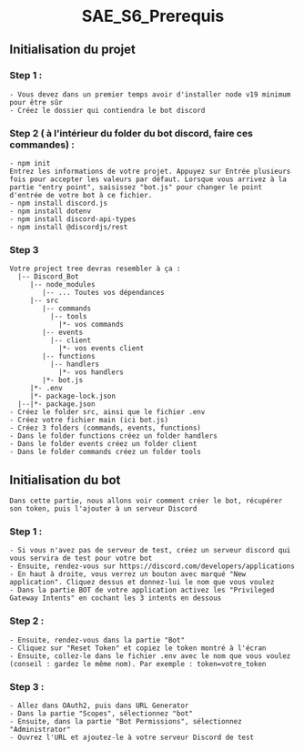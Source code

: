 <p align="center" style="margin-bottom: 0px !important;">
  <h1 align="center" style="margin-top: 0px;">SAE_S6_Prerequis</h1>
</p>

## Initialisation du projet
  ### Step 1 : 
    - Vous devez dans un premier temps avoir d'installer node v19 minimum pour être sûr
    - Créez le dossier qui contiendra le bot discord
    
  ### Step 2 ( à l'intérieur du folder du bot discord, faire ces commandes) : 
    - npm init
    Entrez les informations de votre projet. Appuyez sur Entrée plusieurs fois pour accepter les valeurs par défaut. Lorsque vous arrivez à la partie "entry point", saisissez "bot.js" pour changer le point d'entrée de votre bot à ce fichier.
    - npm install discord.js
    - npm install dotenv
    - npm install discord-api-types
    - npm install @discordjs/rest

  ### Step 3 
    Votre project tree devras resembler à ça : 
      |-- Discord_Bot
         |-- node_modules
            |-- ... Toutes vos dépendances
         |-- src
            |-- commands
              |-- tools
                |*- vos commands
            |-- events
              |-- client
                |*- vos events client
            |-- functions
              |-- handlers
                |*- vos handlers
            |*- bot.js
         |*- .env
         |*- package-lock.json
      |--|*- package.json
    - Créez le folder src, ainsi que le fichier .env
    - Créez votre fichier main (ici bot.js)
    - Créez 3 folders (commands, events, functions)
    - Dans le folder functions créez un folder handlers
    - Dans le folder events créez un folder client
    - Dans le folder commands créez un folder tools

## Initialisation du bot
    Dans cette partie, nous allons voir comment créer le bot, récupérer son token, puis l'ajouter à un serveur Discord
  ### Step 1 :
    - Si vous n'avez pas de serveur de test, créez un serveur discord qui vous servira de test pour votre bot
    - Ensuite, rendez-vous sur https://discord.com/developers/applications
    - En haut à droite, vous verrez un bouton avec marqué "New application". Cliquez dessus et donnez-lui le nom que vous voulez
    - Dans la partie BOT de votre application activez les "Privileged Gateway Intents" en cochant les 3 intents en dessous 
  
  ### Step 2 :
    - Ensuite, rendez-vous dans la partie "Bot" 
    - Cliquez sur "Reset Token" et copiez le token montré à l'écran
    - Ensuite, collez-le dans le fichier .env avec le nom que vous voulez (conseil : gardez le même nom). Par exemple : token=votre_token
  
  ### Step 3 :
    - Allez dans OAuth2, puis dans URL Generator
    - Dans la partie "Scopes", sélectionnez "bot"
    - Ensuite, dans la partie "Bot Permissions", sélectionnez "Administrator"
    - Ouvrez l'URL et ajoutez-le à votre serveur Discord de test
